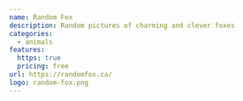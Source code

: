 ```yaml
---
name: Random Fox
description: Random pictures of charming and clever foxes
categories:
  - animals
features:
  https: true
  pricing: free
url: https://randomfox.ca/
logo: random-fox.png
---
```

